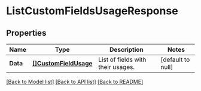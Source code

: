 # ListCustomFieldsUsageResponse

## Properties
Name | Type | Description | Notes
------------ | ------------- | ------------- | -------------
**Data** | [**[]CustomFieldUsage**](CustomFieldUsage.md) | List of fields with their usages. | [default to null]

[[Back to Model list]](../README.md#documentation-for-models) [[Back to API list]](../README.md#documentation-for-api-endpoints) [[Back to README]](../README.md)

